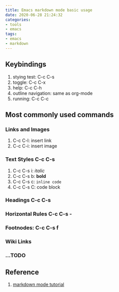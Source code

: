 ```yaml
---
title: Emacs markdown mode basic usage
date: 2020-06-28 21:24:32
categories:
- tools
- emacs
tags:
- emacs
- markdown
---
```


## Keybindings
1. stying test: C-c C-s
2. toggle: C-c C-x
3. help: C-c C-h
4. outline navigation: same as org-mode
5. running: C-c C-c

## Most commonly used commands
### Links and Images
1. C-c C-l: insert link
2. C-c C-i: insert image

### Text Styles C-c C-s
1. C-c C-s i: *italic*
2. C-c C-s b: **bold**
3. C-c C-s c: `inline code`
4. C-c C-s C: code block

### Headings C-c C-s
### Horizontal Rules C-c C-s -
### Footnodes: C-c C-s f
### Wiki Links
### ...TODO

## Reference
1. [markdown mode tutorial](https://github.com/jrblevin/markdown-mode)
